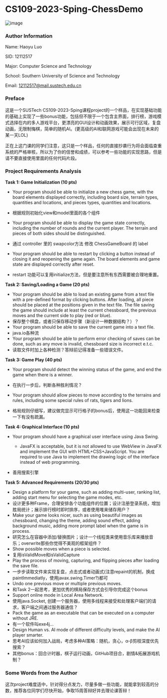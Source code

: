 # CS109-2023-Sping-ChessDemo

![image](https://user-images.githubusercontent.com/95002380/231815848-576dcac9-c64e-4147-b24a-33062e985a2f.png)


### Author Information

Name: Haoyu Luo

SID: 12112517

Major: Computer Science and Technology

School: Southern University of Science and Technology

Email: [12112517@mail.sustech.edu.cn](mailto:12112517@mail.sustech.edu.cn)

### Preface

这是一个SUSTech CS109-2023-Sping课程project的一个样品，在实现基础功能的基础上实现了一些bonus功能，包括但不限于一个包含主界面，排行榜，游戏模式选择在内的多人游戏平台，更漂亮的GUI设计和动画效果，展示可行区域，复盘动画，无限制悔棋，简单的随机AI。(更高级的AI和联网游戏可能会出现在未来的某一天LOL)

正在上这门课的同学们注意，这只是一个样品，任何的直接抄袭行为将会面临查重系统的严格审核，所以为了你的信誉和成绩，可以参考一些功能的实现思路，但是请不要直接使用里面的任何代码片段。

### Project Requirements Analysis

**Task 1: Game Initialization (10 pts)**

- Your program should be able to initialize a new chess game, with the board elements displayed correctly, including board size, terrain types, quantities and locations, and pieces types, quantities and locations.
- 根据规则初始化view和model里面的各个组件

- Your program should be able to display the game state correctly, including the number of rounds and the current player. The terrain and pieces of both sides should be distinguished.
- 通过 controller 里的 swapcolor方法 修改 ChessGameBoard 的 label
- Your program should be able to restart by clicking a button instead of closing it and reopening the game again. The board elements and game state are displayed correctly after reset.
- restart 功能可以复用initialize方法，但是要注意所有东西需要被合理地重置。

**Task 2: Saving/Loading a Game (20 pts)**

-  Your program should be able to load an existing game from a text file with a pre-defined format by clicking buttons. After loading, all piece should be placed at the positions given in the text file. The file saving the game should include at least the current chessboard, the previous moves and the current side to play (red or blue).
-  保存整个棋盘，或者只保存移动步骤（新设计一种数据结构？）？
-  Your program should be able to save the current game into a text file.
-  java.io各种流
-  Your program should be able to perform error checking of saves can be done, such as any move is invalid, chessboard size is incorrect e.t.c.
-  读取文件时加上各种检测？答辩前记得准备一些错误文件。

**Task 3: Game Play (40 pts)**

- Your program should detect the winning status of the game, and end the game when there is a winner.
- 在执行一步后，判断各种胜利情况？

- Your program should allow pieces to move according to the terrains and rules, including some special rules of rats, tigers and lions.

- 格局规则仔细写，建议做完显示可行格子的bonus后，使用这一功能回来检查一下有没有疏漏。

**Task 4: Graphical Interface (10 pts)**

- Your program should have a graphical user interface using Java Swing.

    - JavaFX is acceptable, but it is not allowed to use WebView in JavaFX and implement the GUI with HTML+CSS+JavaScript. You are required to use Java to implement the drawing logic of the interface instead of web programming.

- 善用搜索引擎

**Task 5: Advanced Requirements (20/30 pts)**

- Design a platform for your game, such as adding multi-user, ranking list, adding start menu for selecting the game modes, etc.
- 设计更多种Frame，合理安排各个功能组件的位置；设计注册登录系统，增加胜局统计；展示排行榜时即时排序，或者使用堆来储存用户？
-  Make your game looks nicer, such as using beautiful images as chessboard, changing the theme, adding sound effect, adding background music, adding more prompt label when the game is in process.
- 研究怎么在容器中添加/替换图片；设计一个线程类来使用音乐库来播放音乐；overwrite那些你觉得不美观的框架组件？
- Show possible moves when a piece is selected.
- 复用isValidMove和isValidCapture
- Play the process of moving, capturing, and flipping pieces after loading the save file.
- 一步步读取文件来实现复盘，点击式或者动画式(注意repaint的机制，换成paintImmediatly，使用javax.swing.Timer?)都可
- Undo one previous move or multiple previous moves.
- 和Task 2一起思考，更加优秀的棋局保存方式会引导你完成这个bonus
- Support online mode in Local Area Network.
- 使用java.Socket, 创建一个服务器，使用多线程来接受和处理客户端们的请求，客户端之间通过服务器通信？
- Pack the game as an executable that can be executed on a computer without JRE.
- 有一个软件叫exe4j...
- Design Human vs. AI mode of different difficulty levels, and make the AI player smarter.
- 思考AI应该如何加入战局，考虑多种AI策略：随机，贪心，α-β剪枝深度优先搜索？
- 其他bonus：回合计时器，棋子运行动画，GitHub项目合，剧情&拓展游戏机制？

### Some Words from the Author

这次project难度适中，针对得分点发力，尽量多做一些功能，就能拿到较高的分数，推荐各位同学们尽快开始，争取15周答辩好并去理论课答辩！

